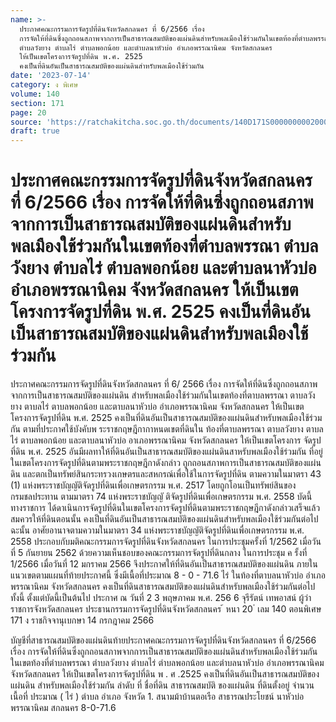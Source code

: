 ```yaml
---
name: >-
  ประกาศคณะกรรมการจัดรูปที่ดินจังหวัดสกลนคร ที่ 6/2566 เรื่อง
  การจัดให้ที่ดินซึ่งถูกถอนสภาพจากการเป็นสาธารณสมบัติของแผ่นดินสำหรับพลเมืองใช้ร่วมกันในเขตท้องที่ตำบลพรรณา
  ตำบลวังยาง ตำบลไร่ ตำบลพอกน้อย และตำบลนาหัวบ่อ อำเภอพรรณานิคม จังหวัดสกลนคร
  ให้เป็นเขตโครงการจัดรูปที่ดิน พ.ศ. 2525
  คงเป็นที่ดินอันเป็นสาธารณสมบัติของแผ่นดินสำหรับพลเมืองใช้ร่วมกัน
date: '2023-07-14'
category: ง พิเศษ
volume: 140
section: 171
page: 20
source: 'https://ratchakitcha.soc.go.th/documents/140D171S0000000002000.pdf'
draft: true
---
```


# ประกาศคณะกรรมการจัดรูปที่ดินจังหวัดสกลนคร ที่ 6/2566 เรื่อง การจัดให้ที่ดินซึ่งถูกถอนสภาพจากการเป็นสาธารณสมบัติของแผ่นดินสำหรับพลเมืองใช้ร่วมกันในเขตท้องที่ตำบลพรรณา ตำบลวังยาง ตำบลไร่ ตำบลพอกน้อย และตำบลนาหัวบ่อ อำเภอพรรณานิคม จังหวัดสกลนคร ให้เป็นเขตโครงการจัดรูปที่ดิน พ.ศ. 2525 คงเป็นที่ดินอันเป็นสาธารณสมบัติของแผ่นดินสำหรับพลเมืองใช้ร่วมกัน

ประกาศคณะกรรมการจัดรูปที่ดินจังหวัดสกลนคร ที่ 6/ 2566 เรื่อง การจัดให้ที่ดินซึ่งถูกถอนสภาพจากการเป็นสาธารณสมบัติของแผ่นดิน สำหรับพลเมืองใช้ร่วมกันในเขตท้องที่ตาบลพรรณา ตาบลวังยาง ตาบลไร่ ตาบลพอกน้อย และตาบลนาหัวบ่อ อำเภอพรรณานิคม จังหวัดสกลนคร ให้เป็นเขตโครงการจัดรูปที่ดิน พ.ศ. 2525 คงเป็นที่ดินอันเป็นสาธารณสมบัติของแผ่นดินสำหรับพลเมืองใช้ร่วมกัน ตามที่ประกาศใช้บังคับพ ระราชกฤษฎีกากาหนดเขตที่ดินใน ท้องที่ตาบลพรรณา ตาบลวังยาง ตาบลไร่ ตาบลพอกน้อย และตาบลนาหัวบ่อ อาเภอพรรณานิคม จังหวัดสกลนคร ให้เป็นเขตโครงการ จัดรูปที่ดิน พ.ศ. 2525 อันมีผลทาให้ที่ดินอันเป็นสาธารณสมบัติของแผ่นดินสาหรับพลเมืองใช้ร่วมกัน ที่อยู่ในเขตโครงการจัดรูปที่ดินตามพระราชกฤษฎีกาดังกล่าว ถูกถอนสภาพการเป็นสาธารณสมบัติของแผ่นดิน และตกเป็นทรัพย์สินกระทรวงเกษตรและสหกรณ์เพื่อใช้ในการจัดรูปที่ดิน ตามความในมาตรา 43 (1) แห่งพระราชบัญญัติจัดรูปที่ดินเพื่อเกษตรกรรม พ.ศ. 2517 โดยถูกโอนเป็นทรัพย์สินของกรมชลประทาน ตามมาตรา 74 แห่งพระราชบัญญั ติจัดรูปที่ดินเพื่อเกษตรกรรม พ.ศ. 2558 บัดนี้ ทางราชการ ได้ดาเนินการจัดรูปที่ดินในเขตโครงการจัดรูปที่ดินตามพระราชกฤษฎีกาดังกล่าวเสร็จแล้ว สมควรให้ที่ดินตอนนั้น คงเป็นที่ดินอันเป็นสาธารณสมบัติของแผ่นดินสำหรับพลเมืองใช้ร่วมกันต่อไป ฉะนั้น อาศัยอานาจตามความในมาตรา 34 แห่งพระราชบัญญัติจัดรูปที่ดินเพื่อเกษตรกรรม พ.ศ. 2558 ประกอบกับมติคณะกรรมการจัดรูปที่ดินจังหวัดสกลนคร ในการประชุมครั้งที่ 1/2562 เมื่อวันที่ 5 กันยายน 2562 ด้วยความเห็นชอบของคณะกรรมการจัดรูปที่ดินกลาง ในการประชุม ค รั้งที่ 1/2566 เมื่อวันที่ 12 มกราคม 2566 จึงประกาศให้ที่ดินอันเป็นสาธารณสมบัติของแผ่นดิน ภายในแนวเขตตามแผนที่ท้ายประกาศนี้ ซึ่งมีเนื้อที่ประมาณ 8 - 0 - 71.6 ไร่ ในท้องที่ตาบลนาหัวบ่อ อำเภอพรรณานิคม จังหวัดสกลนคร คงเป็นที่ดินสาธารณสมบัติของแผ่นดินสำหรับพลเมืองใช้ร่วมกันต่อไป ทั้งนี้ ตั้งแต่บัดนี้เป็นต้นไป ประกาศ ณ วันที่ 2 3 พฤษภาคม พ.ศ. 256 6 จุรีรัตน์ เทพอาสน์ ผู้ว่าราชการจังหวัดสกลนคร ประธานกรรมการจัดรูปที่ดินจังหวัดสกลนคร ้ หนา 20 ่ เลม 140 ตอนพิเศษ 171 ง ราชกิจจานุเบกษา 14 กรกฎาคม 2566



บัญชีที่สาธารณสมบัติของแผ่นดินท้ายประกาศคณะกรรมการจัดรูปที่ดินจังหวัดสกลนคร ที่ 6/2566 เรื่อง การจัดให้ที่ดินซึ่งถูกถอนสภาพจากการเป็นสาธารณสมบัติของแผ่นดินสําหรับพลเมืองใช้ร่วมกัน ในเขตท้องที่ตําบลพรรณา ตําบลวังยาง ตําบลไร่ ตําบลพอกน้อย และตําบลนาหัวบ่อ อําเภอพรรณานิคม จังหวัดสกลนคร ให้เป็นเขตโครงการจัดรูปที่ดิน พ . ศ .2525 คงเป็นที่ดินอันเป็นสาธารณสมบัติของแผ่นดิน สําหรับพลเมืองใช้ร่วมกัน ลําดับ ที่ ชื่อที่ดิน สาธารณสมบัติ ของแผ่นดิน ที่ดินตั้งอยู่ จํานวนเนื้อที่ ประมาณ ( ไร่ ) ตําบล อําเภอ จังหวัด 1. สนามม้าบ้านตอเรือ สาธารณประโยชน์ นาหัวบ่อ พรรณานิคม สกลนคร 8-0-71.6
